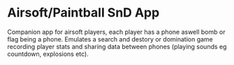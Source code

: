 # Airsoft/Paintball SnD App

Companion app for airsoft players, each player has a phone aswell bomb or flag being a phone. Emulates a search and destory or domination game recording player stats and sharing data between phones (playing sounds eg countdown, explosions etc).
